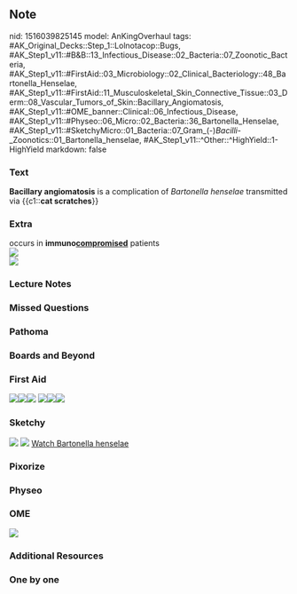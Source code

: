 ## Note
nid: 1516039825145
model: AnKingOverhaul
tags: #AK_Original_Decks::Step_1::Lolnotacop::Bugs, #AK_Step1_v11::#B&B::13_Infectious_Disease::02_Bacteria::07_Zoonotic_Bacteria, #AK_Step1_v11::#FirstAid::03_Microbiology::02_Clinical_Bacteriology::48_Bartonella_Henselae, #AK_Step1_v11::#FirstAid::11_Musculoskeletal_Skin_Connective_Tissue::03_Derm::08_Vascular_Tumors_of_Skin::Bacillary_Angiomatosis, #AK_Step1_v11::#OME_banner::Clinical::06_Infectious_Disease, #AK_Step1_v11::#Physeo::06_Micro::02_Bacteria::36_Bartonella_Henselae, #AK_Step1_v11::#SketchyMicro::01_Bacteria::07_Gram_(-)_Bacilli_-_Zoonotics::01_Bartonella_henselae, #AK_Step1_v11::^Other::^HighYield::1-HighYield
markdown: false

### Text
<b>Bacillary angiomatosis</b> is a complication of <i>Bartonella
henselae</i> transmitted via {{c1::<b>cat scratches</b>}}

### Extra
<div>
  occurs in <b>immuno</b><u style=
  "font-weight: bold;">compromised</u> patients
</div>
<div><img src="paste-1374389534961.jpg"></div><img src=
"paste-1314259993060.jpg">

### Lecture Notes


### Missed Questions


### Pathoma


### Boards and Beyond


### First Aid
<img src="paste-94549410054147.jpg"><img src=
"paste-95288144429059.jpg"><img src=
"paste-57878979280899%20(1).jpg"> <img src=
"paste-94549410054147.jpg"><img src=
"paste-95288144429059.jpg"><img src=
"paste-57878979280899%20(1).jpg">

### Sketchy
<img src="paste-92036854185987.jpg"> <img src=
"Screen%20Shot%202019-10-28%20at%208.09.56%20AM.png"> <a href=
"https://dashboard.sketchy.com/study/medical/courses/medical-microbiology/units/medical-microbiology-bacteria/videos/medical-microbiology-bacteria-gram-negative-bacilli-zoonotics-bartonella-henselae?utm_source=anki&utm_medium=partnership&utm_campaign=february_update&utm_content=medical">
Watch Bartonella henselae</a>

### Pixorize


### Physeo


### OME
<div class="ome-widget">
  <a href=
  "https://onlinemeded.org/spa/infectious-disease?ref=anki"><img src="_OME_AnkiFlashcards_Topic_4.png"></a>
</div>

### Additional Resources


### One by one

